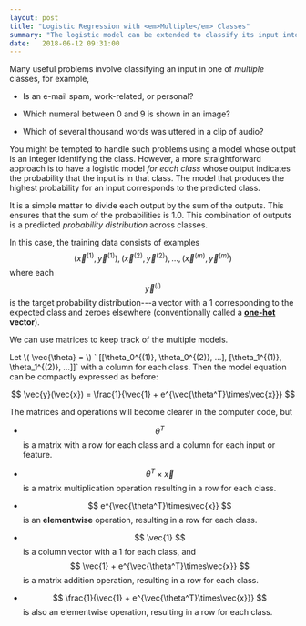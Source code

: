 ```yaml
---
layout: post
title: "Logistic Regression with <em>Multiple</em> Classes"
summary: "The logistic model can be extended to classify its input into one of several classes."
date:   2018-06-12 09:31:00
---
```


Many useful problems involve classifying an input in one of _multiple_ classes,
for example,

* Is an e-mail spam, work-related, or personal?

* Which numeral between 0 and 9 is shown in an image?

* Which of several thousand words was uttered in a clip of audio?

You might be tempted to handle such problems using a model whose output is an
integer identifying the class. However, a more straightforward approach is to
have a logistic model _for each class_ whose output indicates the probability
that the input is in that class. The model that produces the highest
probability for an input corresponds to the predicted class.

It is a simple matter to divide each output by the sum of the outputs. This
ensures that the sum of the probabilities is 1.0. This combination of outputs
is a predicted _probability distribution_ across classes.

In this case, the training data consists of examples $$ (\vec{x}^{(1)},
\vec{y}^{(1)}), (\vec{x}^{(2)}, \vec{y}^{(2)}), \dots, (\vec{x}^{(m)},
\vec{y}^{(m)}) $$ where each $$ \vec{y}^{(i)} $$ is the target probability
distribution---a vector with a 1 corresponding to the expected class and zeroes
elsewhere (conventionally called a **[one-hot <i class="fa
fa-external-link-alt"></i>](https://en.wikipedia.org/wiki/One-hot) vector**).

We can use matrices to keep track of the multiple models. 

Let \\( \vec{\theta} = \\) \` [[\theta_0^{(1)}, \theta_0^{(2)}, ...], [\theta_1^{(1)}, \theta_1^{(2)}, ...]]\` with a column for each class. Then the model equation can be compactly expressed as before:

$$ \vec{y}(\vec{x}) = \frac{1}{\vec{1} + e^{\vec{\theta^T}\times\vec{x}}} $$

The matrices and operations will become clearer in the computer code, but

* $$ \theta^T $$ is a matrix with a row for each class and a column for each input or
feature.

* $$ \theta^T \times \vec{x} $$ is a matrix multiplication operation resulting
  in a row for each class.

* $$ e^{\vec{\theta^T}\times\vec{x}} $$ is an **elementwise** operation,
resulting in a row for each class.

* $$ \vec{1} $$ is a column vector with a 1 for each class, and $$ \vec{1} +
  e^{\vec{\theta^T}\times\vec{x}} $$ is a matrix addition operation, resulting
  in a row for each class.

* $$ \frac{1}{\vec{1} + e^{\vec{\theta^T}\times\vec{x}}} $$ is also an
elementwise operation, resulting in a row for each class.


